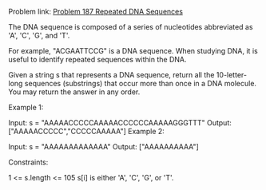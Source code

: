 Problem link: [Problem 187 Repeated DNA Sequences](https://leetcode.com/problems/repeated-dna-sequences/description/)

The DNA sequence is composed of a series of nucleotides abbreviated as 'A', 'C', 'G', and 'T'.

For example, "ACGAATTCCG" is a DNA sequence.
When studying DNA, it is useful to identify repeated sequences within the DNA.

Given a string s that represents a DNA sequence, return all the 10-letter-long sequences (substrings) that occur more than once in a DNA molecule. You may return the answer in any order.

 

Example 1:
  
  Input: s = "AAAAACCCCCAAAAACCCCCCAAAAAGGGTTT"
  Output: ["AAAAACCCCC","CCCCCAAAAA"]
Example 2:

  Input: s = "AAAAAAAAAAAAA"
  Output: ["AAAAAAAAAA"]
   

Constraints:

  1 <= s.length <= 105
  s[i] is either 'A', 'C', 'G', or 'T'.
